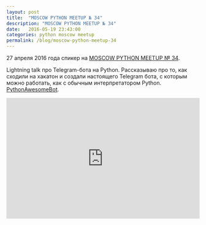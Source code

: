```yaml
---
layout: post
title:  "MOSCOW PYTHON MEETUP № 34"
description: "MOSCOW PYTHON MEETUP № 34"
date:   2016-05-19 23:43:00
categories: python moscow meetup
permalink: /blog/moscow-python-meetup-34
---
```


27 апреля 2016 года спикер на [MOSCOW PYTHON MEETUP № 34](http://www.moscowpython.ru/meetup/34/python-bot/).

Lightning talk про Telegram-бота на Python. Рассказываю про то, как сходили на хакатон и создали настоящего Telegram бота, с которым можно работать, как с обычным интерпретатором Python. [PythonAwesomeBot](https://github.com/stleon/python_bot).

<iframe width="100%" height="315" src="https://www.youtube.com/embed/IgWQVDx8XdE" frameborder="0" allowfullscreen></iframe>

<script async class="speakerdeck-embed" data-id="6b6ea137a69d4954a540c00516361197" data-ratio="1.33333333333333" src="//speakerdeck.com/assets/embed.js"></script>